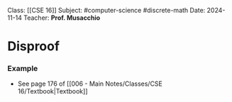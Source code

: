 Class: [[CSE 16]]
Subject: #computer-science #discrete-math 
Date: 2024-11-14
Teacher: **Prof. Musacchio**

# Disproof

### Example
- See page 176 of [[006 - Main Notes/Classes/CSE 16/Textbook|Textbook]]
